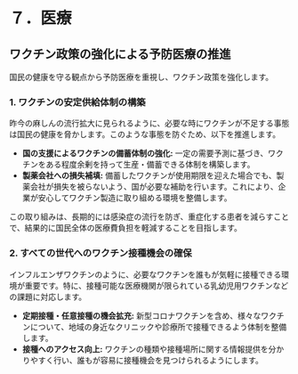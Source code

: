 # ７．医療

## ワクチン政策の強化による予防医療の推進

国民の健康を守る観点から予防医療を重視し、ワクチン政策を強化します。

### 1. ワクチンの安定供給体制の構築

昨今の麻しんの流行拡大に見られるように、必要な時にワクチンが不足する事態は国民の健康を脅かします。このような事態を防ぐため、以下を推進します。

*   **国の支援によるワクチンの備蓄体制の強化:** 一定の需要予測に基づき、ワクチンをある程度余剰を持って生産・備蓄できる体制を構築します。
*   **製薬会社への損失補填:** 備蓄したワクチンが使用期限を迎えた場合でも、製薬会社が損失を被らないよう、国が必要な補助を行います。これにより、企業が安心してワクチン製造に取り組める環境を整備します。

この取り組みは、長期的には感染症の流行を防ぎ、重症化する患者を減らすことで、結果的に国民全体の医療費負担を軽減することを目指します。

### 2. すべての世代へのワクチン接種機会の確保

インフルエンザワクチンのように、必要なワクチンを誰もが気軽に接種できる環境が重要です。特に、接種可能な医療機関が限られている乳幼児用ワクチンなどの課題に対応します。

*   **定期接種・任意接種の機会拡充:** 新型コロナワクチンを含め、様々なワクチンについて、地域の身近なクリニックや診療所で接種できるよう体制を整備します。
*   **接種へのアクセス向上:** ワクチンの種類や接種場所に関する情報提供を分かりやすく行い、誰もが容易に接種機会を見つけられるようにします。